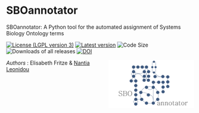 # SBOannotator

SBOannotator: A Python tool for the automated assignment of Systems Biology Ontology terms

[![License (LGPL version 3)](https://img.shields.io/badge/license-LGPLv3.0-blue.svg?style=plastic)](http://opensource.org/licenses/LGPL-3.0)
[![Latest version](https://img.shields.io/badge/Latest_version-0.9-brightgreen.svg?style=plastic)](https://github.com/draeger-lab/SBOannotator/releases/)
![Code Size](https://img.shields.io/github/languages/code-size/draeger-lab/SBOannotator.svg?style=plastic)
![Downloads of all releases](https://img.shields.io/github/downloads/draeger-lab/SBOannotator/total.svg?style=plastic)
[![DOI](https://zenodo.org/badge/DOI/10.5281/zenodo.7562085.svg)](https://doi.org/10.5281/zenodo.7562085)

<img align="right" src="SBOannotator_logo.png" alt="drawing" width="230"/> 

*Authors* : Elisabeth Fritze & [Nantia Leonidou](https://github.com/NantiaL)

